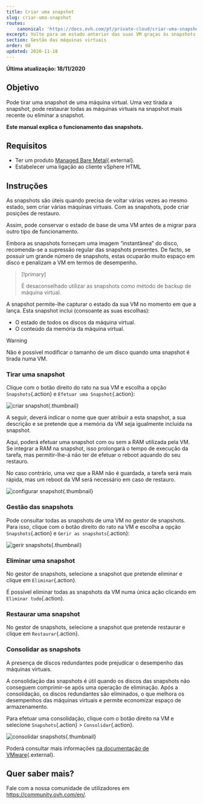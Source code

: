 ```yaml
---
title: Criar uma snapshot
slug: criar-uma-snapshot
routes:
    canonical: 'https://docs.ovh.com/pt/private-cloud/criar-uma-snapshot/'
excerpt: Volte para um estado anterior das suas VM graças às snapshots
section: Gestão das máquinas virtuais
order: 08
updated: 2020-11-18
---
```


**Última atualização: 18/11/2020**

## Objetivo 

Pode tirar uma snapshot de uma máquina virtual. Uma vez tirada a snapshot, pode restaurar todas as máquinas virtuais na snapshot mais recente ou eliminar a snapshot.

**Este manual explica o funcionamento das snapshots.**

## Requisitos

- Ter um produto [Managed Bare Metal](https://www.ovhcloud.com/pt/managed-bare-metal/){.external}.
- Estabelecer uma ligação ao cliente vSphere HTML

## Instruções

As snapshots são úteis quando precisa de voltar várias vezes ao mesmo estado, sem criar várias máquinas virtuais. Com as snapshots, pode criar posições de restauro. 

Assim, pode conservar o estado de base de uma VM antes de a migrar para outro tipo de funcionamento. 

Embora as snapshots forneçam uma imagem “instantânea” do disco, recomenda-se a supressão regular das snapshots presentes. De facto, se possuir um grande número de snapshots, estas ocuparão muito espaço em disco e penalizam a VM em termos de desempenho.

> [!primary]
> 
> É desaconselhado utilizar as snapshots como método de backup de máquina virtual.
> 

A snapshot permite-lhe capturar o estado da sua VM no momento em que a lança. Esta snapshot inclui (consoante as suas escolhas):

- O estado de todos os discos da máquina virtual.
- O conteúdo da memória da máquina virtual.

> [!warning]
> 
> Não é possível modificar o tamanho de um disco quando uma snapshot é tirada numa VM.
> 

### Tirar uma snapshot

Clique com o botão direito do rato na sua VM e escolha a opção `Snapshots`{.action} e `Efetuar uma Snapshot`{.action}:

![criar snapshot](images/snapshot01.png){.thumbnail}

A seguir, deverá indicar o nome que quer atribuir a esta snapshot, a sua descrição e se pretende que a memória da VM seja igualmente incluída na snapshot.

Aqui, poderá efetuar uma snapshot com ou sem a RAM utilizada pela VM. Se integrar a RAM na snapshot, isso prolongará o tempo de execução da tarefa, mas permitir-lhe-á não ter de efetuar o reboot aquando do seu restauro. 

No caso contrário, uma vez que a RAM não é guardada, a tarefa será mais rápida, mas um reboot da VM será necessário em caso de restauro.

![configurar snapshot](images/snapshot02.png){.thumbnail}

### Gestão das snapshots

Pode consultar todas as snapshots de uma VM no gestor de snapshots. Para isso, clique com o botão direito do rato na VM e escolha a opção `Snapshots`{.action} e `Gerir as snapshots`{.action}:

![gerir snapshots](images/snapshot03.png){.thumbnail}

### Eliminar uma snapshot

No gestor de snapshots, selecione a snapshot que pretende eliminar e clique em `Eliminar`{.action}.

É possível eliminar todas as snapshots da VM numa única ação clicando em `Eliminar tudo`{.action}.

### Restaurar uma snapshot

No gestor de snapshots, selecione a snapshot que pretende restaurar e clique em `Restaurar`{.action}.

### Consolidar as snapshots

A presença de discos redundantes pode prejudicar o desempenho das máquinas virtuais.

A consolidação das snapshots é útil quando os discos das snapshots não conseguem comprimir-se após uma operação de eliminação. Após a consolidação, os discos redundantes são eliminados, o que melhora os desempenhos das máquinas virtuais e permite economizar espaço de armazenamento.

Para efetuar uma consolidação, clique com o botão direito na VM e selecione `Snapshots`{.action} > `Consolidar`{.action}.

![consolidar snapshots](images/consolidate.png){.thumbnail}

Poderá consultar mais informações [na documentação de VMware](https://docs.vmware.com/en/VMware-vSphere/6.7/com.vmware.vsphere.vm_admin.doc/GUID-2F4A6D8B-33FF-4C6B-9B02-C984D151F0D5.html){.external}.

## Quer saber mais?

Fale com a nossa comunidade de utilizadores em <https://community.ovh.com/en/>.
